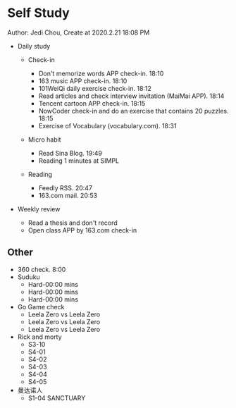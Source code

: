 # Self Study

Author: Jedi Chou, Create at 2020.2.21 18:08 PM

* Daily study
  * Check-in
    * Don't memorize words APP check-in. 18:10
    * 163 music APP check-in. 18:10
    * 101WeiQi daily exercise check-in. 18:12
    * Read articles and check interview invitation (MaiMai APP). 18:14
    * Tencent cartoon APP check-in. 18:15
    * NowCoder check-in and do an exercise that contains 20 puzzles. 18:15
    * Exercise of Vocabulary (vocabulary.com). 18:31

  * Micro habit
    * Read Sina Blog. 19:49
    * Reading 1 minutes at SIMPL

  * Reading
    * Feedly RSS. 20:47
    * 163.com mail. 20:53

* Weekly review
  * Read a thesis and don't record
  * Open class APP by 163.com check-in

## Other

* 360 check. 8:00
* Suduku
  * Hard-00:00 mins
  * Hard-00:00 mins
  * Hard-00:00 mins
* Go Game check
  * Leela Zero vs Leela Zero
  * Leela Zero vs Leela Zero
  * Leela Zero vs Leela Zero
* Rick and morty
  * S3-10
  * S4-01
  * S4-02
  * S4-03
  * S4-04
  * S4-05
* 曼达诺人
  * S1-04 SANCTUARY
